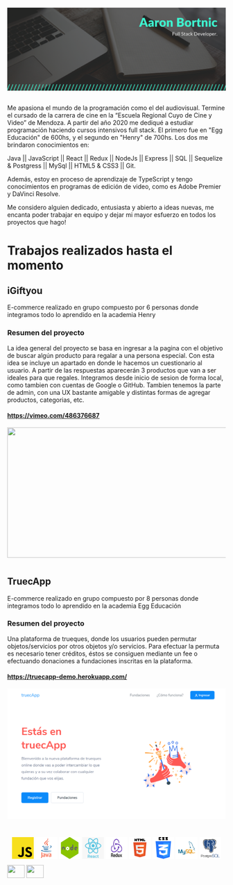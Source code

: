 <img align="center" src="https://github.com/BortnicAaron/BortnicAaron/blob/main/Img/Back%20End.png?raw=true"> <img>

Me apasiona el mundo de la programación como el del audiovisual. Termine el cursado de la carrera de cine en la “Escuela Regional Cuyo de Cine y Video” de Mendoza. A partir del año 2020 me dediqué a estudiar programación haciendo cursos intensivos full stack. El primero fue en "Egg Educación" de 600hs, y el segundo en "Henry" de 700hs.
Los dos me brindaron conocimientos en:

Java || JavaScript || React || Redux || NodeJs || Express || SQL || Sequelize & Postgress || MySql || HTML5 & CSS3 || Git.

Además, estoy en proceso de aprendizaje de TypeScript y tengo conocimientos en
programas de edición de video, como es Adobe Premier y DaVinci Resolve.

Me considero alguien dedicado, entusiasta y abierto a ideas nuevas, me encanta poder trabajar en equipo y dejar mi mayor esfuerzo en todos los proyectos que hago!


# Trabajos realizados hasta el momento

## iGiftyou
E-commerce realizado en grupo compuesto por 6 personas donde integramos todo lo aprendido en la academia Henry

### Resumen del proyecto
La idea general del proyecto se basa en ingresar a la pagina con el objetivo de buscar algún producto para regalar a una persona especial. Con esta idea se incluye un apartado en donde le hacemos un cuestionario al usuario. A partir de las respuestas aparecerán 3 productos que van a ser ideales para que regales.
Integramos desde inicio de sesion de forma local, como tambien con cuentas de Google o GitHub. Tambien tenemos la parte de admin, con una UX bastante amigable y distintas formas de agregar productos, categorias, etc.
#### https://vimeo.com/486376687

<img height="300px" width="600px" src=https://github.com/matiasnmoyano/iGiftyouE-commerce/blob/main/imgs/client5.png/> 
 
#

## TruecApp
E-commerce realizado en grupo compuesto por 8 personas donde integramos todo lo aprendido en la academia Egg Educación

### Resumen del proyecto
Una plataforma de trueques, donde los usuarios pueden permutar objetos/servicios por otros objetos y/o servicios.
Para efectuar la permuta es necesario tener créditos, éstos se consiguen mediante un fee o efectuando donaciones a fundaciones inscritas en la plataforma. 

#### https://truecapp-demo.herokuapp.com/
<img height="300px" width="600px" src="https://github.com/BortnicAaron/BortnicAaron/blob/main/Img/truecApp.png?raw=true"> 

#

<p align="center">
 <img src="https://github.com/BortnicAaron/BortnicAaron/blob/main/Img/js.png?raw=true" width="50" height="50" align="center"/>
 <img src="https://github.com/BortnicAaron/BortnicAaron/blob/main/Img/java.png?raw=true" width="50" height="50" align="center"/>
 <img src="https://github.com/BortnicAaron/BortnicAaron/blob/main/Img/node.png?raw=true" width="50" height="50" align="center"/>
 <img src="https://github.com/BortnicAaron/BortnicAaron/blob/main/Img/react.png?raw=true" width="50" height="50" align="center"/>
 <img src="https://github.com/BortnicAaron/BortnicAaron/blob/main/Img/redux.png?raw=true" width="50" height="50" align="center"/>
 <img src="https://github.com/BortnicAaron/BortnicAaron/blob/main/Img/html.png?raw=true" width="50" height="50" align="center"/>
 <img src="https://github.com/BortnicAaron/BortnicAaron/blob/main/Img/css.png?raw=true" width="50" height="50" align="center"/>
 <img src="https://github.com/BortnicAaron/BortnicAaron/blob/main/Img/mysql.png?raw=true" width="50" height="50" align="center"/>
  <img src="https://github.com/BortnicAaron/BortnicAaron/blob/main/Img/postgresql.png?raw=true" width="50" height="50" align="center"/>
</p> 

<a href="https://www.linkedin.com/in/aaron-bortnic/"  target="blank"><img align="center" src="https://cdn.jsdelivr.net/npm/simple-icons@3.0.1/icons/linkedin.svg" height="30" width="40" /></a>
<a href="https://instagram.com/aaronbortnic" target="blank"><img align="center" src="https://cdn.jsdelivr.net/npm/simple-icons@3.0.1/icons/instagram.svg" height="30" width="40" /></a>
</p>





 
